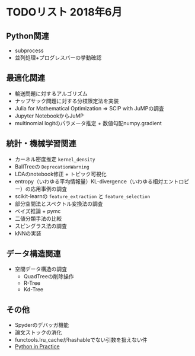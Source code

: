 # TODOリスト 2018年6月

## Python関連
- subprocess
- 並列処理+プログレスバーの挙動確認

## 最適化関連
- 輸送問題に対するアルゴリズム
- ナップサック問題に対する分枝限定法を実装
- Julia for Mathematical Optimization => SCIP with JuMPの調査
- Jupyter NotebookからJuMP
- multinomial logitのパラメータ推定 + 数値勾配numpy.gradient

## 統計・機械学習関連
- カーネル密度推定 `kernel_density`
- BallTreeの `DeprecationWarning`
- LDAのnotebook修正 + トピック可視化
- entropy（いわゆる平均情報量）KL-divergence（いわゆる相対エントロピー）の応用事例の調査
- scikit-learnの `feature_extraction` と `feature_selection`
- 部分空間法とスペクトル変換法の調査
- ベイズ推論 + pymc
- 二値分類手法の比較
- スピングラス法の調査
- kNNの実装

## データ構造関連
- 空間データ構造の調査
	- QuadTreeの削除操作
	- R-Tree
	- Kd-Tree
## その他
- Spyderのデバッガ機能
- 論文ストックの消化
- functools.lru_cacheがhashableでない引数を扱えない件
- [Python in Practice](https://doc.lagout.org/programmation/python/Python%20in%20Practice_%20Create%20Better%20Programs%20using%20Concurrency%2C%20Libraries%2C%20and%20Patterns%20%5BSummerfield%202013-08-29%5D.pdf)
